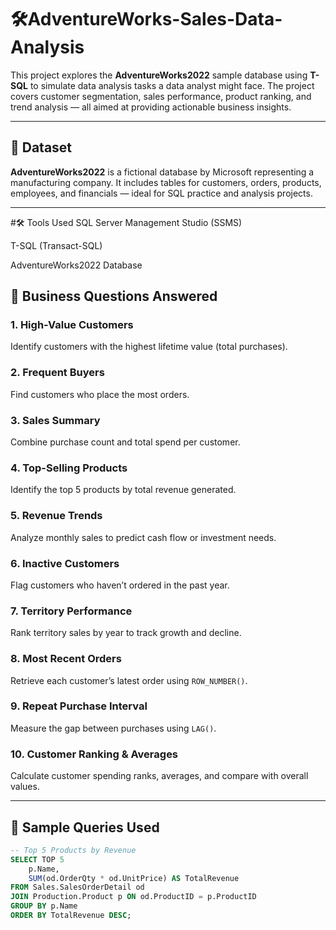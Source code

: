 
# 🛠️AdventureWorks-Sales-Data-Analysis

This project explores the **AdventureWorks2022** sample database using **T-SQL** to simulate data analysis tasks a  data analyst might face. The project covers customer segmentation, sales performance, product ranking, and trend analysis — all aimed at providing actionable business insights.

---

## 📁 Dataset

**AdventureWorks2022** is a fictional database by Microsoft representing a manufacturing company. It includes tables for customers, orders, products, employees, and financials — ideal for SQL practice and analysis projects.

---
#🛠️ Tools Used
 SQL Server Management Studio (SSMS)

 T-SQL (Transact-SQL)

 AdventureWorks2022 Database

## 🎯 Business Questions Answered

### 1. High-Value Customers  
Identify customers with the highest lifetime value (total purchases).

### 2. Frequent Buyers  
Find customers who place the most orders.

### 3. Sales Summary  
Combine purchase count and total spend per customer.

### 4. Top-Selling Products  
Identify the top 5 products by total revenue generated.

### 5. Revenue Trends  
Analyze monthly sales to predict cash flow or investment needs.

### 6. Inactive Customers  
Flag customers who haven’t ordered in the past year.

### 7. Territory Performance  
Rank territory sales by year to track growth and decline.

### 8. Most Recent Orders  
Retrieve each customer’s latest order using `ROW_NUMBER()`.

### 9. Repeat Purchase Interval  
Measure the gap between purchases using `LAG()`.

### 10. Customer Ranking & Averages  
Calculate customer spending ranks, averages, and compare with overall values.

---

## 🧪 Sample Queries Used

```sql
-- Top 5 Products by Revenue
SELECT TOP 5 
    p.Name, 
    SUM(od.OrderQty * od.UnitPrice) AS TotalRevenue
FROM Sales.SalesOrderDetail od
JOIN Production.Product p ON od.ProductID = p.ProductID
GROUP BY p.Name
ORDER BY TotalRevenue DESC;
